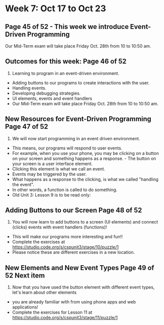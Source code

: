# Week 7: Oct 17 to Oct 23  
## Page 45 of 52  - This week we introduce Event-Driven Programming

Our Mid-Term exam will take place Friday Oct. 28th from 10 to 10:50 am.

## Outcomes for this week: Page 46 of 52  


1. Learning to program in an event-driven environment.
- Adding buttons to our programs to create interactions with the user.
- Handling events.
- Developing debugging strategies.
- UI elements, events and event handlers
- Our Mid-Term exam will take place Friday Oct. 28th from 10 to 10:50 am.

## New Resources for Event-Driven Programming  Page 47 of 52  


1. We will now start programming in an event driven environment.  
- This means, our programs will respond to user events.
- For example, when you use your phone, you may be clicking on a button on your screen and something happens as a response.  - The button on your screen is a user interface element.  
- Clicking this element is what we call an event.  
- Events may be triggered by the user.  
- What happens as a response to the  clicking, is what we called "handling the event".  
- In other words, a function is called to do something.
- Old Unit 3: Lesson 9 is to be read only:

## Adding Buttons to our Screen  Page 48 of 52  


1. You will now learn to add buttons to a screen (UI elements) and connect (clicks) events with event handlers (functions)!  
- This will make our programs more interesting and fun!!
- Complete the exercises at https://studio.code.org/s/cspunit3/stage/10/puzzle/1  
- Please notice these are different exercises in a new location.

## New Elements and New Event Types  Page 49 of 52  Next item


1. Now that you have used the button element with different event types, let's learn about other elements 
- you are already familiar with from using phone apps and web applications!
- Complete the exercises for Lesson 11 at https://studio.code.org/s/cspunit3/stage/11/puzzle/1


